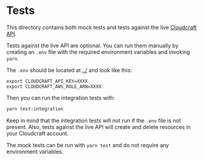 # Tests

This directory contains both mock tests and tests against the live
[Cloudcraft API](https://docs.datadoghq.com/cloudcraft/api/).

Tests against the live API are optional. You can run them manually by creating an `.env` file with the required
environment variables and invoking `yarn`.

The `.env` should be located at [../](../) and look like this:

```
export CLOUDCRAFT_API_KEY=XXXX
export CLOUDCRAFT_AWS_ROLE_ARN=XXXX
```

Then you can run the integration tests with:

```bash
yarn test:integration
```

Keep in mind that the integration tests will not run if the `.env` file is not present. Also, tests against the live API
will create and delete resources in your Cloudcraft account.

The mock tests can be run with `yarn test` and do not require any environment variables.

